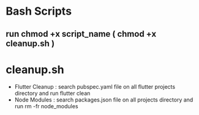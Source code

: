 # Bash Scripts

## run chmod +x script_name ( chmod +x cleanup.sh )

# cleanup.sh

- Flutter Cleanup : search pubspec.yaml file on all flutter projects directory and run flutter clean
- Node Modules : search packages.json file on all projects directory and run rm -fr node_modules
